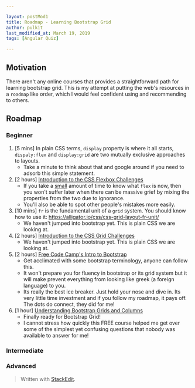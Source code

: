 ```yaml
---

layout: postMod1
title: Roadmap - Learning Bootstrap Grid
author: pulkit
last_modified_at: March 19, 2019
tags: [Angular Quiz]

---
```


## Motivation 

There aren't any online courses that provides a straightforward path for learning bootstrap grid. This is my attempt at putting the web's resources in a `roadmap` like order, which I would feel confident using and recommending to others.

## Roadmap

### Beginner

1. [5 mins] In plain CSS terms, `display` property is where it all starts, `dispaly:flex` and `display:grid` are two mutually exclusive approaches to layouts.
	* Take a minute to think about that and google around if you need to adsorb this simple statement.
2. [2 hours] [Introduction to the CSS Flexbox Challenges](https://learn.freecodecamp.org/responsive-web-design/css-flexbox/)
	* If you take a <u>small</u> amount of time to know what `flex` is now, then you won't suffer later when there can be massive grief by mixing the properties from the two due to ignorance.
	* You'll also be able to spot other people's mistakes more easily.
3. [10 mins] `fr` is the fundamental unit of a `grid` system. You should know how to use it: https://alligator.io/css/css-grid-layout-fr-unit/
	* We haven't jumped into bootstrap yet. This is plain CSS we are looking at.
4. [2 hours] [Introduction to the CSS Grid Challenges](https://learn.freecodecamp.org/responsive-web-design/css-grid/)
	* We haven't jumped into bootstrap yet. This is plain CSS we are looking at.
5. [2 hours] [Free Code Camp's Intro to Bootstrap](https://learn.freecodecamp.org/front-end-libraries/bootstrap/)
	* Get acclimated with some bootstrap terminology, anyone can follow this.
	* It won't prepare you for fluency in bootstrap or its grid system but it will make prevent everything from looking like greek (a foreign language) to you.
	* Its really the best ice breaker. Just hold your nose and dive in. Its very little time investment and if you follow my roadmap, it pays off. The dots do connect, they did for me!
1. [1 hour] [Understanding Bootstrap Grids and Columns](https://www.udemy.com/share/100p1oBEcceVpQ/)
	* Finally ready for Bootstrap Grid!
	* I cannot stress how quickly this FREE course helped me get over some of the simplest yet confusing questions that nobody was available to answer for me!

### Intermediate

### Advanced

> Written with [StackEdit](https://stackedit.io/).
<!--stackedit_data:
eyJoaXN0b3J5IjpbLTE5Mzg5ODA5MSwtMjI2MDg5MjA2LC00MD
YzMTA1MDddfQ==
-->